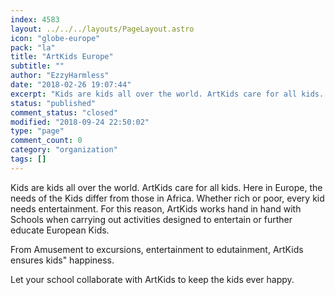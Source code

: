 ```yaml
---
index: 4583
layout: ../../../layouts/PageLayout.astro
icon: "globe-europe"
pack: "la"
title: "ArtKids Europe"
subtitle: ""
author: "EzzyHarmless"
date: "2018-02-26 19:07:44"
excerpt: "Kids are kids all over the world. ArtKids care for all kids. Here in Europe, the needs of the Kids differ from those in Africa. Whether rich or poor, every kid needs entertainment. For this reason, ArtKids works hand in hand with Schools when carrying out activities designed to entertain or further educate European Kids."
status: "published"
comment_status: "closed"
modified: "2018-09-24 22:50:02"
type: "page"
comment_count: 0
category: "organization"
tags: []
---
```


Kids are kids all over the world. ArtKids care for all kids. Here in Europe, the needs of the Kids differ from those in Africa. Whether rich or poor, every kid needs entertainment. For this reason, ArtKids works hand in hand with Schools when carrying out activities designed to entertain or further educate European Kids.

From Amusement to excursions, entertainment to edutainment, ArtKids ensures kids" happiness.

Let your school collaborate with ArtKids to keep the kids ever happy.